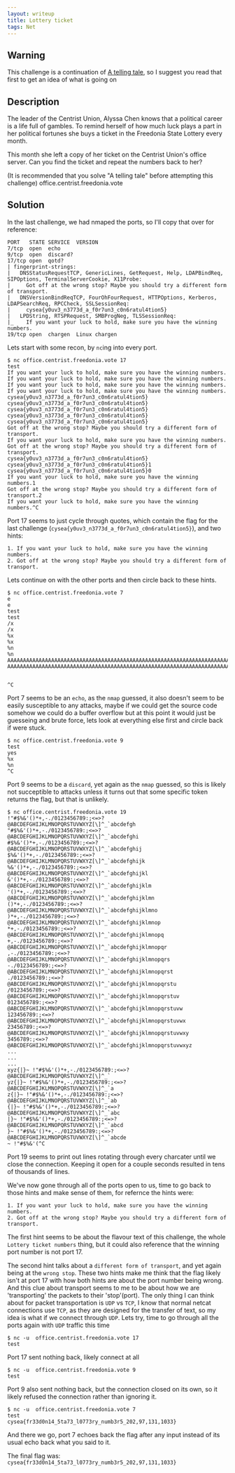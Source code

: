 ```yaml
---
layout: writeup
title: Lottery ticket
tags: Net
---
```


## Warning

This challenge is a continuation of [A telling tale](./A-telling-tale), so I suggest you read that first to get an idea of what is going on

## Description

The leader of the Centrist Union, Alyssa Chen knows that a political career is a life full of gambles. To remind herself of how much luck plays a part in her political fortunes she buys a ticket in the Freedonia State Lottery every month.

This month she left a copy of her ticket on the Centrist Union's office server. Can you find the ticket and repeat the numbers back to her?

(It is recommended that you solve "A telling tale" before attempting this challenge)
office.centrist.freedonia.vote

## Solution

In the last challenge, we had nmaped the ports, so I'll copy that over for reference:

```text
PORT   STATE SERVICE  VERSION
7/tcp  open  echo
9/tcp  open  discard?
17/tcp open  qotd?
| fingerprint-strings:
|   DNSStatusRequestTCP, GenericLines, GetRequest, Help, LDAPBindReq, SIPOptions, TerminalServerCookie, X11Probe:
|     Got off at the wrong stop? Maybe you should try a different form of transport.
|   DNSVersionBindReqTCP, FourOhFourRequest, HTTPOptions, Kerberos, LDAPSearchReq, RPCCheck, SSLSessionReq:
|     cysea{y0uv3_n3773d_a_f0r7un3_c0n6ratul4tion5}
|   LPDString, RTSPRequest, SMBProgNeg, TLSSessionReq:
|_    If you want your luck to hold, make sure you have the winning numbers.
19/tcp open  chargen  Linux chargen
```

Lets start with some recon, by `nc`ing into every port.

```text
$ nc office.centrist.freedonia.vote 17     
test
If you want your luck to hold, make sure you have the winning numbers.
If you want your luck to hold, make sure you have the winning numbers.
If you want your luck to hold, make sure you have the winning numbers.
If you want your luck to hold, make sure you have the winning numbers.
cysea{y0uv3_n3773d_a_f0r7un3_c0n6ratul4tion5}
cysea{y0uv3_n3773d_a_f0r7un3_c0n6ratul4tion5}
cysea{y0uv3_n3773d_a_f0r7un3_c0n6ratul4tion5}
cysea{y0uv3_n3773d_a_f0r7un3_c0n6ratul4tion5}
cysea{y0uv3_n3773d_a_f0r7un3_c0n6ratul4tion5}
Got off at the wrong stop? Maybe you should try a different form of transport.
If you want your luck to hold, make sure you have the winning numbers.
Got off at the wrong stop? Maybe you should try a different form of transport.
cysea{y0uv3_n3773d_a_f0r7un3_c0n6ratul4tion5}
cysea{y0uv3_n3773d_a_f0r7un3_c0n6ratul4tion5}1
cysea{y0uv3_n3773d_a_f0r7un3_c0n6ratul4tion5}0
If you want your luck to hold, make sure you have the winning numbers.1
Got off at the wrong stop? Maybe you should try a different form of transport.2
If you want your luck to hold, make sure you have the winning numbers.^C
```

Port 17 seems to just cycle through quotes, which contain the flag for the last challenge (`cysea{y0uv3_n3773d_a_f0r7un3_c0n6ratul4tion5}`), and two hints:

```text
1. If you want your luck to hold, make sure you have the winning numbers.
2. Got off at the wrong stop? Maybe you should try a different form of transport.
```

Lets continue on with the other ports and then circle back to these hints.

```text
$ nc office.centrist.freedonia.vote 7
e
e
test
test
/x
/x
%x
%x
%n
%n
AAAAAAAAAAAAAAAAAAAAAAAAAAAAAAAAAAAAAAAAAAAAAAAAAAAAAAAAAAAAAAAAAAAAAAAAAAAAAAAAAAAAAAAAAAAAAAAAAAAAAAAAAAAAAAAAAAAAAAAAA
AAAAAAAAAAAAAAAAAAAAAAAAAAAAAAAAAAAAAAAAAAAAAAAAAAAAAAAAAAAAAAAAAAAAAAAAAAAAAAAAAAAAAAAAAAAAAAAAAAAAAAAAAAAAAAAAAAAAAAAAA


^C
```

Port 7 seems to be an `echo`, as the `nmap` guessed, it also doesn't seem to be easily susceptible to any attacks, maybe if we could get the source code somehow we could do a buffer overflow but at this point it would just be guesseing and brute force, lets look at everything else first and circle back if were stuck.

```text
$ nc office.centrist.freedonia.vote 9
test
yes
%x
%n
^C
```

Port 9 seems to be a `discard`, yet again as the `nmap` guessed, so this is likely not succeptible to attacks unless it turns out that some specific token returns the flag, but that is unlikely.

```text
$ nc office.centrist.freedonia.vote 19
!"#$%&'()*+,-./0123456789:;<=>?@ABCDEFGHIJKLMNOPQRSTUVWXYZ[\]^_`abcdefgh
"#$%&'()*+,-./0123456789:;<=>?@ABCDEFGHIJKLMNOPQRSTUVWXYZ[\]^_`abcdefghi
#$%&'()*+,-./0123456789:;<=>?@ABCDEFGHIJKLMNOPQRSTUVWXYZ[\]^_`abcdefghij
$%&'()*+,-./0123456789:;<=>?@ABCDEFGHIJKLMNOPQRSTUVWXYZ[\]^_`abcdefghijk
%&'()*+,-./0123456789:;<=>?@ABCDEFGHIJKLMNOPQRSTUVWXYZ[\]^_`abcdefghijkl
&'()*+,-./0123456789:;<=>?@ABCDEFGHIJKLMNOPQRSTUVWXYZ[\]^_`abcdefghijklm
'()*+,-./0123456789:;<=>?@ABCDEFGHIJKLMNOPQRSTUVWXYZ[\]^_`abcdefghijklmn
()*+,-./0123456789:;<=>?@ABCDEFGHIJKLMNOPQRSTUVWXYZ[\]^_`abcdefghijklmno
)*+,-./0123456789:;<=>?@ABCDEFGHIJKLMNOPQRSTUVWXYZ[\]^_`abcdefghijklmnop
*+,-./0123456789:;<=>?@ABCDEFGHIJKLMNOPQRSTUVWXYZ[\]^_`abcdefghijklmnopq
+,-./0123456789:;<=>?@ABCDEFGHIJKLMNOPQRSTUVWXYZ[\]^_`abcdefghijklmnopqr
,-./0123456789:;<=>?@ABCDEFGHIJKLMNOPQRSTUVWXYZ[\]^_`abcdefghijklmnopqrs
-./0123456789:;<=>?@ABCDEFGHIJKLMNOPQRSTUVWXYZ[\]^_`abcdefghijklmnopqrst
./0123456789:;<=>?@ABCDEFGHIJKLMNOPQRSTUVWXYZ[\]^_`abcdefghijklmnopqrstu
/0123456789:;<=>?@ABCDEFGHIJKLMNOPQRSTUVWXYZ[\]^_`abcdefghijklmnopqrstuv
0123456789:;<=>?@ABCDEFGHIJKLMNOPQRSTUVWXYZ[\]^_`abcdefghijklmnopqrstuvw
123456789:;<=>?@ABCDEFGHIJKLMNOPQRSTUVWXYZ[\]^_`abcdefghijklmnopqrstuvwx
23456789:;<=>?@ABCDEFGHIJKLMNOPQRSTUVWXYZ[\]^_`abcdefghijklmnopqrstuvwxy
3456789:;<=>?@ABCDEFGHIJKLMNOPQRSTUVWXYZ[\]^_`abcdefghijklmnopqrstuvwxyz
...
...
...
xyz{|}~ !"#$%&'()*+,-./0123456789:;<=>?@ABCDEFGHIJKLMNOPQRSTUVWXYZ[\]^_`
yz{|}~ !"#$%&'()*+,-./0123456789:;<=>?@ABCDEFGHIJKLMNOPQRSTUVWXYZ[\]^_`a
z{|}~ !"#$%&'()*+,-./0123456789:;<=>?@ABCDEFGHIJKLMNOPQRSTUVWXYZ[\]^_`ab
{|}~ !"#$%&'()*+,-./0123456789:;<=>?@ABCDEFGHIJKLMNOPQRSTUVWXYZ[\]^_`abc
|}~ !"#$%&'()*+,-./0123456789:;<=>?@ABCDEFGHIJKLMNOPQRSTUVWXYZ[\]^_`abcd
}~ !"#$%&'()*+,-./0123456789:;<=>?@ABCDEFGHIJKLMNOPQRSTUVWXYZ[\]^_`abcde
~ !"#$%&'(^C
```

Port 19 seems to print out lines rotating through every charcater until we close the connection. Keeping it open for a couple seconds resulted in tens of thousands of lines.

We've now gone through all of the ports open to us, time to go back to those hints and make sense of them, for refernce the hints were:

```text
1. If you want your luck to hold, make sure you have the winning numbers.
2. Got off at the wrong stop? Maybe you should try a different form of transport.
```

The first hint seems to be about the flavour text of this challenge, the whole `Lottery ticket numbers` thing, but it could also reference that the winning port number is not port 17.

The second hint talks about a `different form of transport`, and yet again being at the `wrong stop`. These two hints make me think that the flag likely isn't at port 17 with how both hints are about the port number being wrong. And this clue about transport seems to me to be about how we are 'transporting' the packets to their 'stop'(port). The only thing I can think about for packet transportation is `UDP` vs `TCP`, I know that normal netcat connections use `TCP`, as they are designed for the transfer of text, so my idea is what if we connect through `UDP`. Lets try, time to go through all the ports again with `UDP` traffic this time

```text
$ nc -u  office.centrist.freedonia.vote 17
test

```

Port 17 sent nothing back, likely connect at all

```text
$ nc -u  office.centrist.freedonia.vote 9
test

```

Port 9 also sent nothing back, but the connection closed on its own, so it likely refused the connection rather than ignoring it.

```text
$ nc -u  office.centrist.freedonia.vote 7
test
cysea{fr33d0n14_5ta73_l0773ry_numb3r5_202,97,131,1033}
```

And there we go, port 7 echoes back the flag after any input instead of its usual echo back what you said to it.

The final flag was: `cysea{fr33d0n14_5ta73_l0773ry_numb3r5_202,97,131,1033}`
